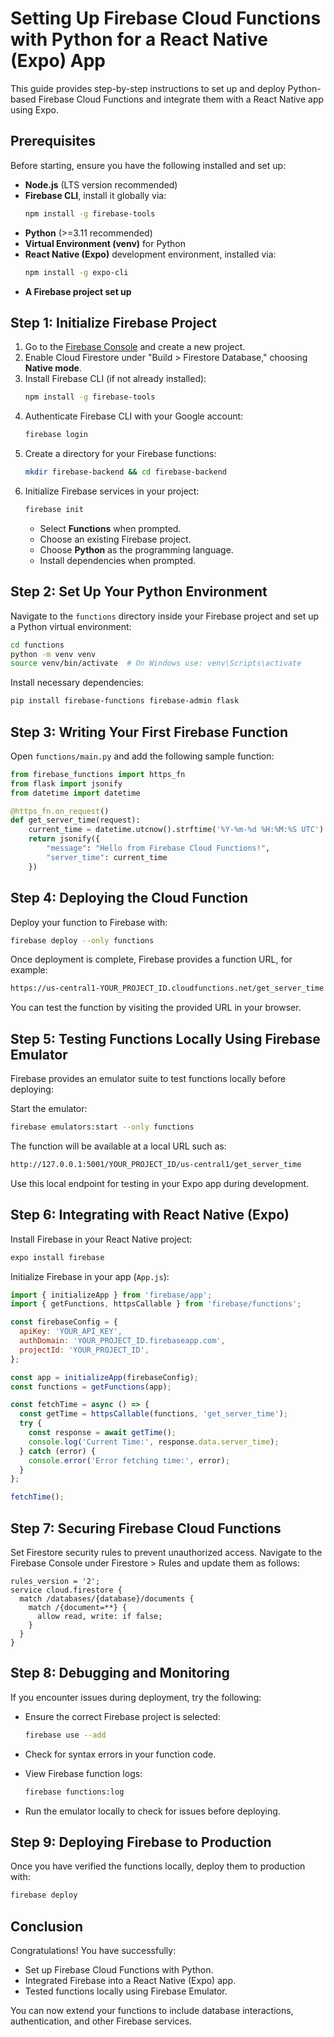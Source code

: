 # Setting Up Firebase Cloud Functions with Python for a React Native (Expo) App

This guide provides step-by-step instructions to set up and deploy Python-based Firebase Cloud Functions and integrate them with a React Native app using Expo.

## Prerequisites

Before starting, ensure you have the following installed and set up:

- **Node.js** (LTS version recommended)
- **Firebase CLI**, install it globally via:
  ```bash
  npm install -g firebase-tools
  ```
- **Python** (>=3.11 recommended)
- **Virtual Environment (venv)** for Python
- **React Native (Expo)** development environment, installed via:
  ```bash
  npm install -g expo-cli
  ```
- **A Firebase project set up**

## Step 1: Initialize Firebase Project

1. Go to the [Firebase Console](https://console.firebase.google.com/) and create a new project.
2. Enable Cloud Firestore under "Build > Firestore Database," choosing **Native mode**.
3. Install Firebase CLI (if not already installed):
   ```bash
   npm install -g firebase-tools
   ```
4. Authenticate Firebase CLI with your Google account:
   ```bash
   firebase login
   ```
5. Create a directory for your Firebase functions:
   ```bash
   mkdir firebase-backend && cd firebase-backend
   ```
6. Initialize Firebase services in your project:
   ```bash
   firebase init
   ```
   - Select **Functions** when prompted.
   - Choose an existing Firebase project.
   - Choose **Python** as the programming language.
   - Install dependencies when prompted.

## Step 2: Set Up Your Python Environment

Navigate to the `functions` directory inside your Firebase project and set up a Python virtual environment:

```bash
cd functions
python -m venv venv
source venv/bin/activate  # On Windows use: venv\Scripts\activate
```

Install necessary dependencies:

```bash
pip install firebase-functions firebase-admin flask
```

## Step 3: Writing Your First Firebase Function

Open `functions/main.py` and add the following sample function:

```python
from firebase_functions import https_fn
from flask import jsonify
from datetime import datetime

@https_fn.on_request()
def get_server_time(request):
    current_time = datetime.utcnow().strftime('%Y-%m-%d %H:%M:%S UTC')
    return jsonify({
        "message": "Hello from Firebase Cloud Functions!",
        "server_time": current_time
    })
```

## Step 4: Deploying the Cloud Function

Deploy your function to Firebase with:

```bash
firebase deploy --only functions
```

Once deployment is complete, Firebase provides a function URL, for example:

```bash
https://us-central1-YOUR_PROJECT_ID.cloudfunctions.net/get_server_time
```

You can test the function by visiting the provided URL in your browser.

## Step 5: Testing Functions Locally Using Firebase Emulator

Firebase provides an emulator suite to test functions locally before deploying:

Start the emulator:

```bash
firebase emulators:start --only functions
```

The function will be available at a local URL such as:

```bash
http://127.0.0.1:5001/YOUR_PROJECT_ID/us-central1/get_server_time
```

Use this local endpoint for testing in your Expo app during development.

## Step 6: Integrating with React Native (Expo)

Install Firebase in your React Native project:

```bash
expo install firebase
```

Initialize Firebase in your app (`App.js`):

```javascript
import { initializeApp } from 'firebase/app';
import { getFunctions, httpsCallable } from 'firebase/functions';

const firebaseConfig = {
  apiKey: 'YOUR_API_KEY',
  authDomain: 'YOUR_PROJECT_ID.firebaseapp.com',
  projectId: 'YOUR_PROJECT_ID',
};

const app = initializeApp(firebaseConfig);
const functions = getFunctions(app);

const fetchTime = async () => {
  const getTime = httpsCallable(functions, 'get_server_time');
  try {
    const response = await getTime();
    console.log('Current Time:', response.data.server_time);
  } catch (error) {
    console.error('Error fetching time:', error);
  }
};

fetchTime();
```

## Step 7: Securing Firebase Cloud Functions

Set Firestore security rules to prevent unauthorized access. Navigate to the Firebase Console under Firestore > Rules and update them as follows:

```
rules_version = '2';
service cloud.firestore {
  match /databases/{database}/documents {
    match /{document=**} {
      allow read, write: if false;
    }
  }
}
```

## Step 8: Debugging and Monitoring

If you encounter issues during deployment, try the following:

- Ensure the correct Firebase project is selected:

  ```bash
  firebase use --add
  ```

- Check for syntax errors in your function code.
- View Firebase function logs:

  ```bash
  firebase functions:log
  ```

- Run the emulator locally to check for issues before deploying.

## Step 9: Deploying Firebase to Production

Once you have verified the functions locally, deploy them to production with:

```bash
firebase deploy
```

## Conclusion

Congratulations! You have successfully:

- Set up Firebase Cloud Functions with Python.
- Integrated Firebase into a React Native (Expo) app.
- Tested functions locally using Firebase Emulator.

You can now extend your functions to include database interactions, authentication, and other Firebase services.
